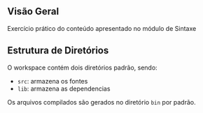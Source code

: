 ## Visão Geral

Exercício prático do conteúdo apresentado no módulo de Sintaxe

## Estrutura de Diretórios

O workspace contém dois diretórios padrão, sendo:

- `src`: armazena os fontes
- `lib`: armazena as dependencias

Os arquivos compilados são gerados no diretório `bin` por padrão.